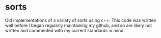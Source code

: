 # sorts

Old implementations of a variaty of sorts using c++. This code was written well before I began regularly maintaining my github, 
and so are likely not written and commented with my current standards in mind.

